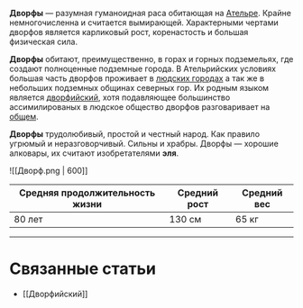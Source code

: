 **Дворфы** — разумная гуманоидная раса обитающая на [Ательре](Ательра). Крайне немногочисленна и считается вымирающей. Характерными чертами дворфов является карликовый рост, коренастость и большая физическая сила.

**Дворфы** обитают, преимущественно, в горах и горных подземельях, где создают полноценные подземные города. В Ательрийских условиях большая часть дворфов проживает в [людских городах](Бореания) а так же в небольших подземных общинах северных гор. Их родным языком является [дворфийский](Дворфийский.md), хотя подавляющее большинство ассимилированых в людское общество дворфов разговаривает на [общем](Ательрийский).

**Дворфы** трудолюбивый, простой и честный народ. Как правило угрюмый и неразговорчивый. Сильны и храбры. Дворфы — хорошие алковары, их считают изобретателями **эля**.

![[Дворф.png | 600]]

| Средняя продолжительность жизни | Средний рост | Средний вес |
| ------------------------------- | ------------ | ----------- |
| 80 лет                          | 130 см       | 65 кг       |

---
# Связанные статьи
- [[Дворфийский]]